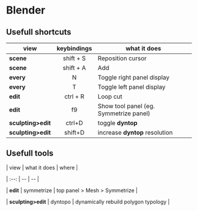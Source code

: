 # Blender

## Usefull shortcuts

 | view | keybindings | what it does |
| -- | :--: | -- |
| **scene** | shift + S | Reposition cursor |
| **scene** | shift + A | Add |
| **every** | N | Toggle right panel display |
| **every** | T | Toggle left panel display |
| **edit** | ctrl + R | Loop cut |
| **edit** | f9 | Show tool panel (eg. Symmetrize panel) |
| **sculpting>edit** | ctrl+D | toggle **dyntop** |
| **sculpting>edit** | shift+D | increase **dyntop** resolution |

  
  

## Usefull tools

  

| view | what it does | where |

| :--: | -- | -- |

| **edit** | symmetrize | top panel > Mesh > Symmetrize |

| **sculpting>edit** | dyntopo | dynamically rebuild polygon typology |
<!--stackedit_data:
eyJoaXN0b3J5IjpbMjEyNjUxMzA4N119
-->
